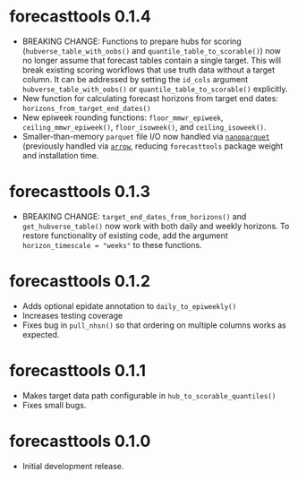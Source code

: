# forecasttools 0.1.4
* BREAKING CHANGE: Functions to prepare hubs for scoring (`hubverse_table_with_oobs()` and `quantile_table_to_scorable()`) now no longer assume that forecast tables contain a single target. This will break existing scoring workflows that use truth data without a target column. It can be addressed by setting the `id_cols` argument `hubverse_table_with_oobs()` or `quantile_table_to_scorable()` explicitly.
* New function for calculating forecast horizons from target end dates: `horizons_from_target_end_dates()`
* New epiweek rounding functions: `floor_mmwr_epiweek`, `ceiling_mmwr_epiweek()`, `floor_isoweek()`, and `ceiling_isoweek()`.
* Smaller-than-memory `parquet` file I/O now handled via [`nanoparquet`](https://nanoparquet.r-lib.org/) (previously handled via [`arrow`](https://arrow.apache.org/docs/r/), reducing `forecasttools` package weight and installation time.

# forecasttools 0.1.3
* BREAKING CHANGE: `target_end_dates_from_horizons()` and `get_hubverse_table()` now work with both daily and weekly horizons. To restore functionality of existing code, add the argument `horizon_timescale = "weeks"` to these functions.

# forecasttools 0.1.2
* Adds optional epidate annotation to `daily_to_epiweekly()`
* Increases testing coverage
* Fixes bug in `pull_nhsn()` so that ordering on multiple columns works as expected.

# forecasttools 0.1.1
* Makes target data path configurable in `hub_to_scorable_quantiles()`
* Fixes small bugs.

# forecasttools 0.1.0

* Initial development release.
